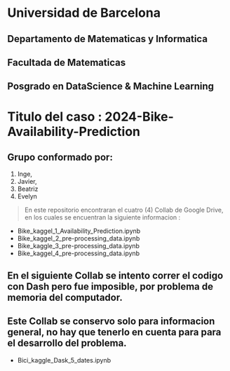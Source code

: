 # Universidad de Barcelona

## Departamento de Matematicas y Informatica

## Facultada de Matematicas

## Posgrado en DataScience & Machine Learning

# Titulo del caso : 2024-Bike-Availability-Prediction

## Grupo conformado por:

1. Inge,
2. Javier,
3. Beatriz
4. Evelyn

> En este repositorio encontraran el cuatro (4) Collab de Google Drive, en los cuales se encuentran la siguiente informacion :

* Bike_kaggel_1_Availability_Prediction.ipynb
* Bike_kaggel_2_pre-processing_data.ipynb
* Bike_kaggle_3_pre-processing_data.ipynb
* Bike_kaggel_4_pre-processing_data.ipynb

## En el siguiente Collab se intento correr el codigo con Dash pero fue imposible, por problema de memoria del computador.
## Este Collab se conservo solo para informacion general, no hay que tenerlo en cuenta para para el desarrollo del problema.

* Bici_kaggle_Dask_5_dates.ipynb
